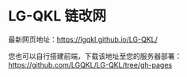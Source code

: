 # LG-QKL 链改网

最新网页地址：https://lgqkl.github.io/LG-QKL/

您也可以自行搭建前端，下载该地址至您的服务器部署：https://github.com/LGQKL/LG-QKL/tree/gh-pages